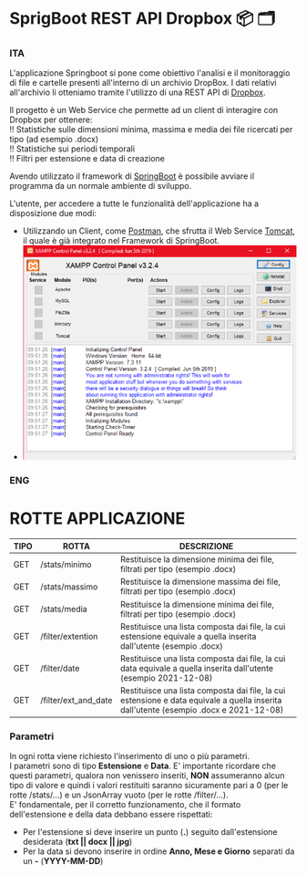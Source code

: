 # SprigBoot REST API Dropbox :package: :card_index_dividers:

### ITA
L'applicazione Springboot si pone come obiettivo l'analisi e il monitoraggio di file e cartelle presenti all'interno di un archivio DropBox. 
I dati relativi all'archivio li otteniamo tramite l'utilizzo di una REST API di [Dropbox](https://www.dropbox.com/developers/documentation/http/documentation).

Il progetto è un Web Service che permette ad un client di interagire con Dropbox per ottenere:  
:bangbang: Statistiche sulle dimensioni minima, massima e media dei file ricercati per tipo (ad esempio .docx)  
:bangbang: Statistiche sui periodi temporali  
:bangbang: Filtri per estensione e data di creazione  

Avendo utilizzato il framework di [SpringBoot](https://spring.io/) è possibile avviare il programma da un normale ambiente di sviluppo.

L'utente, per accedere a tutte le funzionalità dell'applicazione ha a disposizione due modi:
* Utilizzando un Client, come [Postman](https://www.postman.com/), che sfrutta il Web Service [Tomcat](http://tomcat.apache.org/), il quale è già integrato nel Framework di SpringBoot.
* ![parametri](https://github.com/aledanna00/Progetto---OOP/blob/main/DropboxPHP/ImgREADME/XAMPP%20control%20panel.PNG)


### ENG

# ROTTE APPLICAZIONE
TIPO | ROTTA | DESCRIZIONE
---- | ---- | ----
GET | /stats/minimo | Restituisce la dimensione minima dei file, filtrati per tipo (esempio .docx)
GET | /stats/massimo | Restituisce la dimensione massima dei file, filtrati per tipo (esempio .docx)
GET | /stats/media | Restituisce la dimensione minima dei file, filtrati per tipo (esempio .docx)
GET | /filter/extention | Restituisce una lista composta dai file, la cui estensione equivale a quella inserita dall'utente (esempio .docx)
GET | /filter/date | Restituisce una lista composta dai file, la cui data equivale a quella inserita dall'utente (esempio 2021-12-08)
GET | /filter/ext_and_date | Restituisce una lista composta dai file, la cui estensione e data equivale a quella inserita dall'utente (esempio .docx e 2021-12-08)

### Parametri
In ogni rotta viene richiesto l'inserimento di uno o più parametri.  
I parametri sono di tipo **Estensione** e **Data**. E' importante ricordare che questi parametri, qualora non venissero inseriti, **NON** assumeranno alcun tipo di valore e quindi i valori restituiti saranno sicuramente pari a 0 (per le rotte /stats/...) e un JsonArray vuoto (per le rotte /filter/...).  
E' fondamentale, per il corretto funzionamento, che il formato dell'estensione e della data debbano essere rispettati:
* Per l'estensione si deve inserire un punto (**.**) seguito dall'estensione desiderata (**txt || docx || jpg**)
* Per la data si devono inserire in ordine **Anno, Mese e Giorno** separati da un **-** (**YYYY-MM-DD**)


